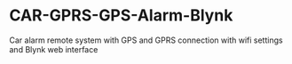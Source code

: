 # CAR-GPRS-GPS-Alarm-Blynk
Car alarm remote system with GPS and GPRS connection with wifi settings and Blynk web interface
